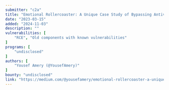 ```yaml
---
submitter: "c2a"
title: "Emotional Rollercoaster: A Unique Case Study of Bypassing Antivirus and Firewall by Abusing PostgreSQL"
date: "2023-03-15"
added: "2024-11-03"
description: ""
vulnerabilities: [
    "RCE", "Old components with known vulnerabilities"
]
programs: [
    "undisclosed"
]
authors: [
    "Yousef Amery (@YousefAmery)"
]
bounty: "undisclosed"
link: "https://medium.com/@yousefamery/emotional-rollercoaster-a-unique-case-study-of-bypassing-antivirus-and-firewall-by-abusing-2b36d8f6553c"
---
```




